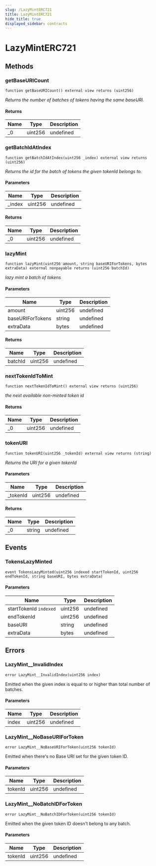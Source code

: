 ```yaml
---
slug: /LazyMintERC721
title: LazyMintERC721
hide_title: true
displayed_sidebar: contracts
---
```


# LazyMintERC721

## Methods

### getBaseURICount

```solidity
function getBaseURICount() external view returns (uint256)
```

_Returns the number of batches of tokens having the same baseURI._

#### Returns

| Name | Type    | Description |
| ---- | ------- | ----------- |
| \_0  | uint256 | undefined   |

### getBatchIdAtIndex

```solidity
function getBatchIdAtIndex(uint256 _index) external view returns (uint256)
```

_Returns the id for the batch of tokens the given tokenId belongs to._

#### Parameters

| Name    | Type    | Description |
| ------- | ------- | ----------- |
| \_index | uint256 | undefined   |

#### Returns

| Name | Type    | Description |
| ---- | ------- | ----------- |
| \_0  | uint256 | undefined   |

### lazyMint

```solidity
function lazyMint(uint256 amount, string baseURIForTokens, bytes extraData) external nonpayable returns (uint256 batchId)
```

_lazy mint a batch of tokens_

#### Parameters

| Name             | Type    | Description |
| ---------------- | ------- | ----------- |
| amount           | uint256 | undefined   |
| baseURIForTokens | string  | undefined   |
| extraData        | bytes   | undefined   |

#### Returns

| Name    | Type    | Description |
| ------- | ------- | ----------- |
| batchId | uint256 | undefined   |

### nextTokenIdToMint

```solidity
function nextTokenIdToMint() external view returns (uint256)
```

_the next available non-minted token id_

#### Returns

| Name | Type    | Description |
| ---- | ------- | ----------- |
| \_0  | uint256 | undefined   |

### tokenURI

```solidity
function tokenURI(uint256 _tokenId) external view returns (string)
```

_Returns the URI for a given tokenId_

#### Parameters

| Name      | Type    | Description |
| --------- | ------- | ----------- |
| \_tokenId | uint256 | undefined   |

#### Returns

| Name | Type   | Description |
| ---- | ------ | ----------- |
| \_0  | string | undefined   |

## Events

### TokensLazyMinted

```solidity
event TokensLazyMinted(uint256 indexed startTokenId, uint256 endTokenId, string baseURI, bytes extraData)
```

#### Parameters

| Name                   | Type    | Description |
| ---------------------- | ------- | ----------- |
| startTokenId `indexed` | uint256 | undefined   |
| endTokenId             | uint256 | undefined   |
| baseURI                | string  | undefined   |
| extraData              | bytes   | undefined   |

## Errors

### LazyMint\_\_InvalidIndex

```solidity
error LazyMint__InvalidIndex(uint256 index)
```

Emitted when the given index is equal to or higher than total number of batches.

#### Parameters

| Name  | Type    | Description |
| ----- | ------- | ----------- |
| index | uint256 | undefined   |

### LazyMint\_\_NoBaseURIForToken

```solidity
error LazyMint__NoBaseURIForToken(uint256 tokenId)
```

Emitted when there&#39;s no Base URI set for the given token ID.

#### Parameters

| Name    | Type    | Description |
| ------- | ------- | ----------- |
| tokenId | uint256 | undefined   |

### LazyMint\_\_NoBatchIDForToken

```solidity
error LazyMint__NoBatchIDForToken(uint256 tokenId)
```

Emitted when the given token ID doesn&#39;t belong to any batch.

#### Parameters

| Name    | Type    | Description |
| ------- | ------- | ----------- |
| tokenId | uint256 | undefined   |
